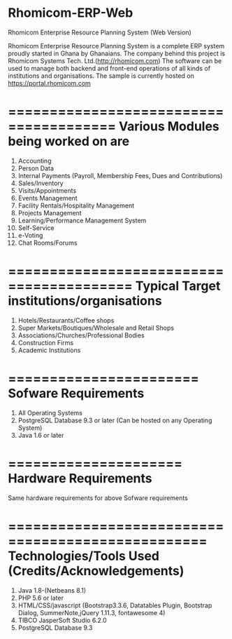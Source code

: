 # Rhomicom-ERP-Web
Rhomicom Enterprise Resource Planning System (Web Version)

Rhomicom Enterprise Resource Planning System is a complete ERP system proudly started in Ghana by Ghanaians.
The company behind this project is Rhomicom Systems Tech. Ltd.(http://rhomicom.com)
The software can be used to manage both backend and front-end operations of all kinds of institutions and organisations.
The sample is currently hosted on https://portal.rhomicom.com

=======================================
Various Modules being worked on are
=======================================
1. Accounting
2. Person Data
3. Internal Payments (Payroll, Membership Fees, Dues and Contributions)
4. Sales/Inventory
5. Visits/Appointments
6. Events Management
7. Facility Rentals/Hospitality Management
8. Projects Management
9. Learning/Performance Management System
10. Self-Service
11. e-Voting
12. Chat Rooms/Forums

=========================================
Typical Target institutions/organisations
=========================================
1. Hotels/Restaurants/Coffee shops
2. Super Markets/Boutiques/Wholesale and Retail Shops
3. Associations/Churches/Professional Bodies
4. Construction Firms
5. Academic Institutions

=======================
Sofware Requirements
=======================
1. All Operating Systems
2. PostgreSQL Database 9.3 or later (Can be hosted on any Operating System)
3. Java 1.6 or later

=====================
Hardware Requirements
=====================
Same hardware requirements for above Sofware requirements

==================================================
Technologies/Tools Used (Credits/Acknowledgements)
==================================================
1. Java 1.8-(Netbeans 8.1)
2. PHP 5.6 or later
3. HTML/CSS/javascript (Bootstrap3.3.6, Datatables Plugin, Bootstrap Dialog, SummerNote,jQuery 1.11.3, fontawesome 4)
4. TIBCO JasperSoft Studio 6.2.0
5. PostgreSQL Database 9.3
